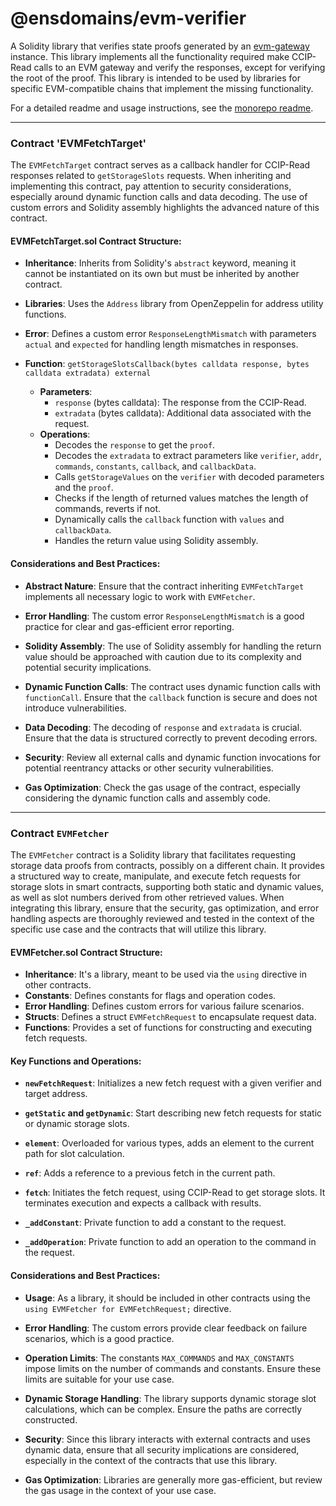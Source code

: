 # @ensdomains/evm-verifier
A Solidity library that verifies state proofs generated by an [evm-gateway](https://github.com/ensdomains/evmgateway/tree/main/evm-gateway) instance. This library implements all the functionality required make CCIP-Read calls to an EVM gateway and verify the responses, except for verifying the root of the proof. This library is intended to be used by libraries for specific EVM-compatible chains that implement the missing  functionality.

For a detailed readme and usage instructions, see the [monorepo readme](https://github.com/ensdomains/evmgateway/tree/main).

---

### Contract 'EVMFetchTarget'

The `EVMFetchTarget` contract serves as a callback handler for CCIP-Read responses related to `getStorageSlots` requests. When inheriting and implementing this contract, pay attention to security considerations, especially around dynamic function calls and data decoding. The use of custom errors and Solidity assembly highlights the advanced nature of this contract. 


#### EVMFetchTarget.sol Contract Structure:

- **Inheritance**: Inherits from Solidity's `abstract` keyword, meaning it cannot be instantiated on its own but must be inherited by another contract.

- **Libraries**: Uses the `Address` library from OpenZeppelin for address utility functions.

- **Error**: Defines a custom error `ResponseLengthMismatch` with parameters `actual` and `expected` for handling length mismatches in responses.

- **Function**: `getStorageSlotsCallback(bytes calldata response, bytes calldata extradata) external`
    - **Parameters**: 
        - `response` (bytes calldata): The response from the CCIP-Read.
        - `extradata` (bytes calldata): Additional data associated with the request.
    - **Operations**:
        - Decodes the `response` to get the `proof`.
        - Decodes the `extradata` to extract parameters like `verifier`, `addr`, `commands`, `constants`, `callback`, and `callbackData`.
        - Calls `getStorageValues` on the `verifier` with decoded parameters and the `proof`.
        - Checks if the length of returned values matches the length of commands, reverts if not.
        - Dynamically calls the `callback` function with `values` and `callbackData`.
        - Handles the return value using Solidity assembly.

#### Considerations and Best Practices:

- **Abstract Nature**: Ensure that the contract inheriting `EVMFetchTarget` implements all necessary logic to work with `EVMFetcher`.

- **Error Handling**: The custom error `ResponseLengthMismatch` is a good practice for clear and gas-efficient error reporting.

- **Solidity Assembly**: The use of Solidity assembly for handling the return value should be approached with caution due to its complexity and potential security implications.

- **Dynamic Function Calls**: The contract uses dynamic function calls with `functionCall`. Ensure that the `callback` function is secure and does not introduce vulnerabilities.

- **Data Decoding**: The decoding of `response` and `extradata` is crucial. Ensure that the data is structured correctly to prevent decoding errors.

- **Security**: Review all external calls and dynamic function invocations for potential reentrancy attacks or other security vulnerabilities.

- **Gas Optimization**: Check the gas usage of the contract, especially considering the dynamic function calls and assembly code.

---

### Contract `EVMFetcher` 

The `EVMFetcher` contract is a Solidity library that facilitates requesting storage data proofs from contracts, possibly on a different chain. It provides a structured way to create, manipulate, and execute fetch requests for storage slots in smart contracts, supporting both static and dynamic values, as well as slot numbers derived from other retrieved values. When integrating this library, ensure that the security, gas optimization, and error handling aspects are thoroughly reviewed and tested in the context of the specific use case and the contracts that will utilize this library.


#### EVMFetcher.sol Contract Structure:

- **Inheritance**: It's a library, meant to be used via the `using` directive in other contracts.
- **Constants**: Defines constants for flags and operation codes.
- **Error Handling**: Defines custom errors for various failure scenarios.
- **Structs**: Defines a struct `EVMFetchRequest` to encapsulate request data.
- **Functions**: Provides a set of functions for constructing and executing fetch requests.

#### Key Functions and Operations:

- **`newFetchRequest`**: Initializes a new fetch request with a given verifier and target address.

- **`getStatic` and `getDynamic`**: Start describing new fetch requests for static or dynamic storage slots.

- **`element`**: Overloaded for various types, adds an element to the current path for slot calculation.

- **`ref`**: Adds a reference to a previous fetch in the current path.

- **`fetch`**: Initiates the fetch request, using CCIP-Read to get storage slots. It terminates execution and expects a callback with results.

- **`_addConstant`**: Private function to add a constant to the request.

- **`_addOperation`**: Private function to add an operation to the command in the request.


#### Considerations and Best Practices:

- **Usage**: As a library, it should be included in other contracts using the `using EVMFetcher for EVMFetchRequest;` directive.

- **Error Handling**: The custom errors provide clear feedback on failure scenarios, which is a good practice.

- **Operation Limits**: The constants `MAX_COMMANDS` and `MAX_CONSTANTS` impose limits on the number of commands and constants. Ensure these limits are suitable for your use case.

- **Dynamic Storage Handling**: The library supports dynamic storage slot calculations, which can be complex. Ensure the paths are correctly constructed.

- **Security**: Since this library interacts with external contracts and uses dynamic data, ensure that all security implications are considered, especially in the context of the contracts that use this library.

- **Gas Optimization**: Libraries are generally more gas-efficient, but review the gas usage in the context of your use case.




